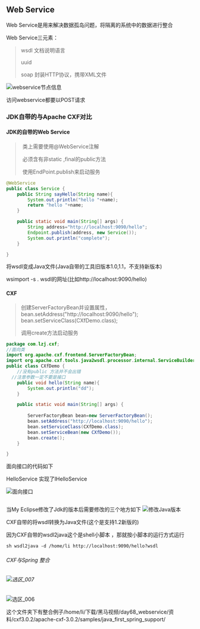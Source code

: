 ## Web Service

Web Service是用来解决数据孤岛问题，将隔离的系统中的数据进行整合

Web Service三元素：

> wsdl 文档说明语言
>
> uuid
>
> soap 封装HTTP协议，携带XML文件

![	webservice节点信息](/home/li/图片/笔记图片/webService/webservice节点信息.png)

访问webservice都要以POST请求

### JDK自带的与Apache CXF对比

#### JDK的自带的Web Service

> ​	类上需要使用@WebService注解
>
> ​	必须含有非static ,final的public方法
>
> ​	使用EndPoint.publish来启动服务

```java
@WebService
public class Service {
	public String sayHello(String name){
		System.out.println("hello "+name);
		return "hello "+name;
	}

	public static void main(String[] args) {
		String address="http://localhost:9090/hello";
		Endpoint.publish(address, new Service());
		System.out.println("complete");
	}

}
```

将wsdl变成Java文件(Java自带的工具旧版本1.0,1.1，不支持新版本)

wsimport -s . wsdl的网址(比如http://localhost:9090/hello)

#### CXF 

> 创建ServerFactoryBean并设置属性，bean.setAddress("http://localhost:9090/hello");	bean.setServiceClass(CXfDemo.class);
>
> 调用create方法启动服务

```java
package com.lzj.cxf;
//面向类
import org.apache.cxf.frontend.ServerFactoryBean;
import org.apache.cxf.tools.java2wsdl.processor.internal.ServiceBuilderFactory;
public class CXfDemo {
  	//没有public 方法并不会出错
  //注意参数一定不要是接口
	public void hello(String name){
		System.out.println("dd");
	}

	public static void main(String[] args) {
		
		ServerFactoryBean bean=new ServerFactoryBean();
		bean.setAddress("http://localhost:9090/hello");
		bean.setServiceClass(CXfDemo.class);
		bean.setServiceBean(new CXfDemo());
		bean.create();
	}

}
```

面向接口的代码如下

HelloService 实现了IHelloService

![面向接口](/home/li/图片/笔记图片/webService/面向接口.png)

```Java

```

当My Eclipse修改了Jdk的版本后需要修改的三个地方如下	![修改Java版本](/home/li/图片/笔记图片/webService/修改Java版本.png)

CXF自带的将wsdl转换为Java文件(这个是支持1.2新版的)

因为CXF自带的wsdl2java这个是shell小脚本 ，那就按小脚本的运行方式运行

```
sh wsdl2java -d /home/li http://localhost:9090/hello?wsdl
```
###### CXF与Spring 整合

###### ![选区_007](/home/li/图片/选区_007.png)

![选区_006](/home/li/图片/选区_006.png)

这个文件夹下有整合例子/home/li/下载/黑马视频/day68_webservice/资料/cxf3.0.2/apache-cxf-3.0.2/samples/java_first_spring_support/